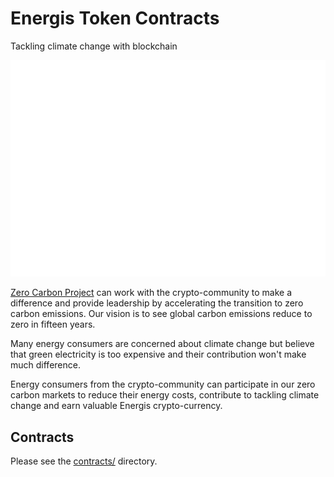 # Energis Token Contracts

Tackling climate change with blockchain

![Energis Token](energis.svg)

[Zero Carbon Project][Energis Link] can work with the crypto-community to make a difference and provide leadership by accelerating the transition to zero carbon emissions. Our vision is to see global carbon emissions reduce to zero in fifteen years.

Many energy consumers are concerned about climate change but believe that green electricity is too expensive and their contribution won't make much difference.

Energy consumers from the crypto-community can participate in our zero carbon markets to reduce their energy costs, contribute to tackling climate change and earn valuable Energis crypto-currency.

## Contracts

Please see the [contracts/](contracts) directory.



[Energis Link]: https://www.zerocarbonproject.com/
